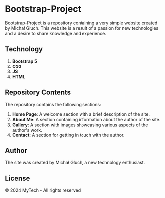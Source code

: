 # Bootstrap-Project

Bootstrap-Project is a repository containing a very simple website created by Michał Głuch. This website is a result of a passion for new technologies and a desire to share knowledge and experience.

## Technology
1. **Bootstrap 5**
2. **CSS**
3. **JS**
4. **HTML**

## Repository Contents

The repository contains the following sections:

1. **Home Page**: A welcome section with a brief description of the site.
2. **About Me**: A section containing information about the author of the site.
3. **Gallery**: A section with images showcasing various aspects of the author's work.
4. **Contact**: A section for getting in touch with the author.

## Author

The site was created by Michał Głuch, a new technology enthusiast.

## License

© 2024 MyTech - All rights reserved
